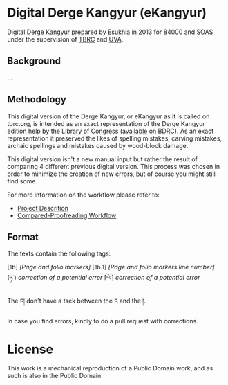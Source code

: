 # Digital Derge Kangyur (eKangyur)

Digital Derge Kangyur prepared by Esukhia in 2013 for [84000](http://84000.co/) and [SOAS](https://www.soas.ac.uk/) under the supervision of [TBRC](https://www.tbrc.org/) and [UVA](http://www.virginia.edu/).

## Background
...

## Methodology
This digital version of the Derge Kangyur, or eKangyur as it is called on tbrc.org, is intended as an exact representation of the Derge Kangyur edition help by the Library of Congress ([available on BDRC](https://www.tbrc.org/#!rid=W4CZ5369)). As an exact representation it preserved the likes of spelling mistakes, carving mistakes, archaic spellings and mistakes caused by wood-block damage.

This digital version isn't a new manual input but rather the result of comparing 4 different previous digital version. This process was chosen in order to minimize the creation of new errors, but of course you might still find some.

For more information on the workflow please refer to:
* [Project Descrition](https://docs.google.com/document/d/17RGGczT9bZl5Hoy7Z6Avo-xympw6eFDeHlecrdVadkM/edit?usp=sharing)
* [Compared-Proofreading Workflow](https://docs.google.com/document/d/1BobLBqSRvyOCissiYx9kCprbJsU5YDFpKf0NzPkX_Aw/edit?usp=sharing)

## Format

The texts contain the following tags:

[1b] _[Page and folio markers]_
[1b.1] _[Page and folio markers.line number]_
(ཧ་) _correction of a potential error_
[འོ་] _correction of a potential error_

The ང། don't have a tsek between the ང and the །.

In case you find errors, kindly to do a pull request with corrections.

# License

This work is a mechanical reproduction of a Public Domain work, and as such is also in the Public Domain.
